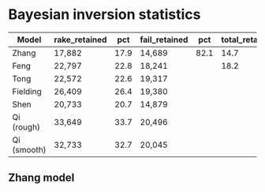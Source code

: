 # Bayesian inversion statistics

Model      | rake_retained | pct  | fail_retained | pct | total_retained_pct
-----------|---------------|------|---------------|-----|------------------
Zhang      | 17,882        | 17.9 | 14,689        | 82.1| 14.7
Feng       | 22,797        | 22.8 | 18,241        |     | 18.2          
Tong       | 22,572        | 22.6 | 19,317        |     |               
Fielding   | 26,409        | 26.4 | 19,380        |     |               
Shen       | 20,733        | 20.7 | 14,879        |     |               
Qi (rough) | 33,649        | 33.7 | 20,496        |     |               
Qi (smooth)| 32,733        | 32.7 | 20,045        |     |               


## Zhang model






